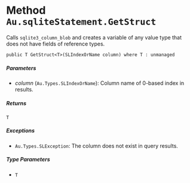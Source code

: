 # Method `Au.sqliteStatement.GetStruct`

Calls `sqlite3_column_blob` and creates a variable of any value type that does not have fields of reference types.

```
public T GetStruct<T>(SLIndexOrName column) where T : unmanaged
```

##### Parameters

- *column*  (`Au.Types.SLIndexOrName`):
    Column name of 0-based index in results.

##### Returns

`T`

##### Exceptions

- `Au.Types.SLException`:
    The column does not exist in query results.

##### Type Parameters

- `T`